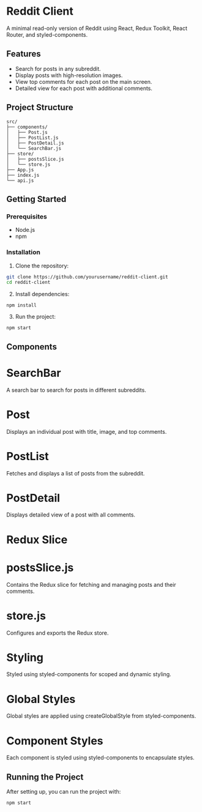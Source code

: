 # Reddit Client

A minimal read-only version of Reddit using React, Redux Toolkit, React Router, and styled-components.

## Features

- Search for posts in any subreddit.
- Display posts with high-resolution images.
- View top comments for each post on the main screen.
- Detailed view for each post with additional comments.

## Project Structure

```
src/
├── components/
│   ├── Post.js
│   ├── PostList.js
│   ├── PostDetail.js
│   └── SearchBar.js
├── store/
│   ├── postsSlice.js
│   └── store.js
├── App.js
├── index.js
└── api.js
```

## Getting Started

### Prerequisites

- Node.js
- npm

### Installation

1. Clone the repository:

```bash
git clone https://github.com/yourusername/reddit-client.git
cd reddit-client
```

2.	Install dependencies:
```
npm install
```
3.	Run the project:
```
npm start
```
## Components

# SearchBar

A search bar to search for posts in different subreddits.

# Post

Displays an individual post with title, image, and top comments.

# PostList

Fetches and displays a list of posts from the subreddit.

# PostDetail

Displays detailed view of a post with all comments.

# Redux Slice

# postsSlice.js

Contains the Redux slice for fetching and managing posts and their comments.

# store.js

Configures and exports the Redux store.

# Styling

Styled using styled-components for scoped and dynamic styling.

# Global Styles

Global styles are applied using createGlobalStyle from styled-components.

# Component Styles

Each component is styled using styled-components to encapsulate styles.

## Running the Project

After setting up, you can run the project with:
```
npm start
```
